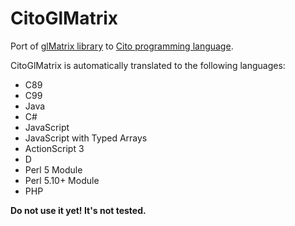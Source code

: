 CitoGlMatrix
============

Port of [glMatrix library](http://glmatrix.net/) to [Cito programming language](http://cito.sourceforge.net/).

CitoGlMatrix is automatically translated to the following languages:
* C89
* C99
* Java
* C#
* JavaScript
* JavaScript with Typed Arrays
* ActionScript 3
* D
* Perl 5 Module
* Perl 5.10+ Module
* PHP

**Do not use it yet! It's not tested.**
